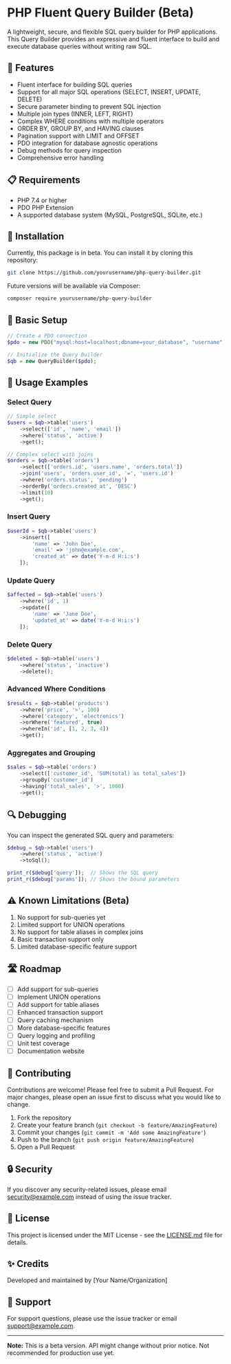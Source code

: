 # PHP Fluent Query Builder (Beta)

A lightweight, secure, and flexible SQL query builder for PHP applications. This Query Builder provides an expressive and fluent interface to build and execute database queries without writing raw SQL.

## 🌟 Features

- Fluent interface for building SQL queries
- Support for all major SQL operations (SELECT, INSERT, UPDATE, DELETE)
- Secure parameter binding to prevent SQL injection
- Multiple join types (INNER, LEFT, RIGHT)
- Complex WHERE conditions with multiple operators
- ORDER BY, GROUP BY, and HAVING clauses
- Pagination support with LIMIT and OFFSET
- PDO integration for database agnostic operations
- Debug methods for query inspection
- Comprehensive error handling

## 📋 Requirements

- PHP 7.4 or higher
- PDO PHP Extension
- A supported database system (MySQL, PostgreSQL, SQLite, etc.)

## 🚀 Installation

Currently, this package is in beta. You can install it by cloning this repository:

```bash
git clone https://github.com/yourusername/php-query-builder.git
```

Future versions will be available via Composer:

```bash
composer require yourusername/php-query-builder
```

## 🔧 Basic Setup

```php
// Create a PDO connection
$pdo = new PDO("mysql:host=localhost;dbname=your_database", "username", "password");

// Initialize the Query Builder
$qb = new QueryBuilder($pdo);
```

## 📖 Usage Examples

### Select Query
```php
// Simple select
$users = $qb->table('users')
    ->select(['id', 'name', 'email'])
    ->where('status', 'active')
    ->get();

// Complex select with joins
$orders = $qb->table('orders')
    ->select(['orders.id', 'users.name', 'orders.total'])
    ->join('users', 'orders.user_id', '=', 'users.id')
    ->where('orders.status', 'pending')
    ->orderBy('orders.created_at', 'DESC')
    ->limit(10)
    ->get();
```

### Insert Query
```php
$userId = $qb->table('users')
    ->insert([
        'name' => 'John Doe',
        'email' => 'john@example.com',
        'created_at' => date('Y-m-d H:i:s')
    ]);
```

### Update Query
```php
$affected = $qb->table('users')
    ->where('id', 1)
    ->update([
        'name' => 'Jane Doe',
        'updated_at' => date('Y-m-d H:i:s')
    ]);
```

### Delete Query
```php
$deleted = $qb->table('users')
    ->where('status', 'inactive')
    ->delete();
```

### Advanced Where Conditions
```php
$results = $qb->table('products')
    ->where('price', '>', 100)
    ->where('category', 'electronics')
    ->orWhere('featured', true)
    ->whereIn('id', [1, 2, 3, 4])
    ->get();
```

### Aggregates and Grouping
```php
$sales = $qb->table('orders')
    ->select(['customer_id', 'SUM(total) as total_sales'])
    ->groupBy('customer_id')
    ->having('total_sales', '>', 1000)
    ->get();
```

## 🔍 Debugging

You can inspect the generated SQL query and parameters:

```php
$debug = $qb->table('users')
    ->where('status', 'active')
    ->toSql();

print_r($debug['query']);  // Shows the SQL query
print_r($debug['params']); // Shows the bound parameters
```

## ⚠️ Known Limitations (Beta)

1. No support for sub-queries yet
2. Limited support for UNION operations
3. No support for table aliases in complex joins
4. Basic transaction support only
5. Limited database-specific feature support

## 🛣️ Roadmap

- [ ] Add support for sub-queries
- [ ] Implement UNION operations
- [ ] Add support for table aliases
- [ ] Enhanced transaction support
- [ ] Query caching mechanism
- [ ] More database-specific features
- [ ] Query logging and profiling
- [ ] Unit test coverage
- [ ] Documentation website

## 🤝 Contributing

Contributions are welcome! Please feel free to submit a Pull Request. For major changes, please open an issue first to discuss what you would like to change.

1. Fork the repository
2. Create your feature branch (`git checkout -b feature/AmazingFeature`)
3. Commit your changes (`git commit -m 'Add some AmazingFeature'`)
4. Push to the branch (`git push origin feature/AmazingFeature`)
5. Open a Pull Request

## 🔒 Security

If you discover any security-related issues, please email security@example.com instead of using the issue tracker.

## 📝 License

This project is licensed under the MIT License - see the [LICENSE.md](LICENSE.md) file for details.

## ✨ Credits

Developed and maintained by [Your Name/Organization]

## 📧 Support

For support questions, please use the issue tracker or email support@example.com.

---

**Note:** This is a beta version. API might change without prior notice. Not recommended for production use yet.